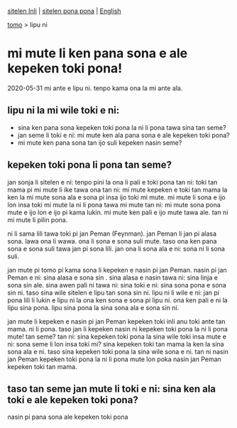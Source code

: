[sitelen Inli](https://joelthomastr.github.io/tokipona/pana-sona-ale_si) | <span class="spp"><a href="https://joelthomastr.github.io/tokipona/pana-sona-ale_spp">sitelen pona pona</a></span> | [English](https://joelthomastr.github.io/tokipona/pana-sona-ale_en)

[<span class="spp">tomo</span>](https://joelthomastr.github.io/tokipona) > <span class="spp">lipu ni</span>

# <span class="spp">mi mute li ken pana sona e ale kepeken toki pona!</span>
2020-05-31 <span class="spp">mi ante e lipu ni. tenpo kama ona la mi ante ala.</span>

## <span class="spp">lipu ni la mi wile toki e ni:</span>
- <span class="spp">sina ken pana sona kepeken toki pona la ni li pona tawa sina tan seme?</span>
- <span class="spp">jan seme li toki e ni: mi mute ken ala pana sona e ale kepeken toki pona?</span>
- <span class="spp">mi mute ken pana sona tan ijo suli kepeken nasin seme?</span>

## <span class="spp">kepeken toki pona li pona tan seme?</span>
<span class="spp">jan</span> sonja <span class="spp">li sitelen e ni: tenpo pini la ona li pali e toki pona tan ni: toki tan mama pi mi mute li ike tawa ona tan ni: mi mute kepeken e toki tan mama la ken la mi mute sona ala e sona pi insa ijo toki mi mute. mi mute li sona e ijo lon insa toki mi mute la ni li pona tawa mi mute tan ni: mi mute sona pona mute e ijo lon e ijo pi kama lukin. mi mute ken pali e ijo mute tawa ale. tan ni</span>  <span class="spp">mi mute li pilin pona.</span>

<span class="spp">ni li sama lili tawa toki pi jan</span> Peman (Feynman). <span class="spp">jan</span> Peman <span class="spp">li jan pi alasa sona. lawa ona li wawa. ona li sona e sona suli mute. taso ona ken pana sona e sona suli tawa jan pi sona lili. jan ona li sona ala e ni: sona ni li sona suli.</span>

<span class="spp">jan mute pi tomo pi kama sona li kepeken e nasin pi jan</span> Peman. <span class="spp">nasin pi jan</span> Peman <span class="spp">e ni: sina alasa e sona sin</span> . <span class="spp">sina alasa e nasin tawa ni: sina linja e sona sin ale. sina awen pali ni tawa ni: sina toki e ni: sina sona pona e sona sin ni. taso sina wile sitelen e lipu tan sona sin ni. lipu ni li wile e ni: jan pi pona lili li lukin e lipu ni la ona ken sona e sona pi lipu ni. ona ken pali e ni la lipu sina pona. lipu sina pona la sina sona ala e sona sin ni.</span>

<span class="spp">jan mute li kepeken e nasin pi jan</span> Peman <span class="spp">kepeken toki</span> inli <span class="spp">anu toki ante tan mama.</span>   <span class="spp">ni li pona.</span>  <span class="spp">taso jan li kepeken nasin ni kepeken toki pona la ni li pona mute! tan seme? tan ni: sina kepeken toki pona la sina wile toki insa mute e ni: sona seme li lon insa toki mi?</span>   <span class="spp">sina kepeken toki tan mama la ken la sina sona ala e ni. taso sina kepeken toki pona la sina wile sona e ni. tan ni nasin jan</span> Peman <span class="spp">kepeken toki pona la ni li pona mute lon poka nasin jan</span> Peman <span class="spp">kepeken toki tan mama.</span>

## <span class="spp">taso tan seme jan mute li toki e ni: sina ken ala toki e ale kepeken toki pona?</span> 
<span class="spp">nasin pi pana sona ale kepeken toki pona</span>
